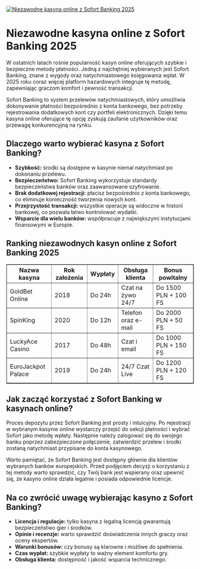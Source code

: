 [![Niezawodne kasyna online z Sofort Banking 2025](https://123-caf.pages.dev/gitsignup.png)](https://vrmoo.ru/Bt82HjjY)

<h1>Niezawodne kasyna online z Sofort Banking 2025</h1> <p>W ostatnich latach rośnie popularność kasyn online oferujących szybkie i bezpieczne metody płatności. Jedną z najchętniej wybieranych jest Sofort Banking, znane z wygody oraz natychmiastowego księgowania wpłat. W 2025 roku coraz więcej platform hazardowych integruje tę metodę, zapewniając graczom komfort i pewność transakcji.</p> <p>Sofort Banking to system przelewów natychmiastowych, który umożliwia dokonywanie płatności bezpośrednio z konta bankowego, bez potrzeby rejestrowania dodatkowych kont czy portfeli elektronicznych. Dzięki temu kasyna online oferujące tę opcję zyskują zaufanie użytkowników oraz przewagę konkurencyjną na rynku.</p> <h2>Dlaczego warto wybierać kasyna z Sofort Banking?</h2> <ul>   <li><strong>Szybkość:</strong> środki są dostępne w kasynie niemal natychmiast po dokonaniu przelewu.</li>   <li><strong>Bezpieczeństwo:</strong> Sofort Banking wykorzystuje standardy bezpieczeństwa banków oraz zaawansowane szyfrowanie.</li>   <li><strong>Brak dodatkowej rejestracji:</strong> płacisz bezpośrednio z konta bankowego, co eliminuje konieczność tworzenia nowych kont.</li>   <li><strong>Przejrzystość transakcji:</strong> wszystkie operacje są widoczne w historii bankowej, co pozwala łatwo kontrolować wydatki.</li>   <li><strong>Wsparcie dla wielu banków:</strong> współpracuje z największymi instytucjami finansowymi w Europie.</li> </ul> <h2>Ranking niezawodnych kasyn online z Sofort Banking 2025</h2> <table border="1" cellpadding="8" cellspacing="0" style="border-collapse: collapse; width: 100%;">   <thead>     <tr>       <th>Nazwa kasyna</th>       <th>Rok założenia</th>       <th>Wypłaty</th>       <th>Obsługa klienta</th>       <th>Bonus powitalny</th>     </tr>   </thead>   <tbody>     <tr>       <td>GoldBet Online</td>       <td>2018</td>       <td>Do 24h</td>       <td>Czat na żywo 24/7</td>       <td>Do 1500 PLN + 100 FS</td>     </tr>     <tr>       <td>SpinKing</td>       <td>2020</td>       <td>Do 12h</td>       <td>Telefon oraz e-mail</td>       <td>Do 2000 PLN + 50 FS</td>     </tr>     <tr>       <td>LuckyAce Casino</td>       <td>2017</td>       <td>Do 48h</td>       <td>Czat i email</td>       <td>Do 1000 PLN + 150 FS</td>     </tr>     <tr>       <td>EuroJackpot Palace</td>       <td>2019</td>       <td>Do 24h</td>       <td>24/7 Czat Live</td>       <td>Do 1200 PLN + 120 FS</td>     </tr>   </tbody> </table> <h2>Jak zacząć korzystać z Sofort Banking w kasynach online?</h2> <p>Proces depozytu przez Sofort Banking jest prosty i intuicyjny. Po rejestracji w wybranym kasynie online wystarczy przejść do sekcji płatności i wybrać Sofort jako metodę wpłaty. Następnie należy zalogować się do swojego banku poprzez zabezpieczone połączenie, zatwierdzić przelew i środki zostaną natychmiast przypisane do konta kasynowego.</p> <p>Warto pamiętać, że Sofort Banking jest dostępny głównie dla klientów wybranych banków europejskich. Przed podjęciem decyzji o korzystaniu z tej metody warto sprawdzić, czy Twój bank jest wspierany oraz upewnić się, że kasyno online działa legalnie i posiada odpowiednie licencje.</p> <h2>Na co zwrócić uwagę wybierając kasyno z Sofort Banking?</h2> <ul>   <li><strong>Licencja i regulacje:</strong> tylko kasyna z legalną licencją gwarantują bezpieczeństwo gier i środków.</li>   <li><strong>Opinie i recenzje:</strong> warto sprawdzić doświadczenia innych graczy oraz oceny ekspertów.</li>   <li><strong>Warunki bonusów:</strong> czy bonusy są klarowne i możliwe do spełnienia.</li>   <li><strong>Czas wypłat:</strong> szybkie wypłaty to ważny element komfortu gry.</li>   <li><strong>Obsługa klienta:</strong> dostępność i jakość wsparcia technicznego.</li> </ul>